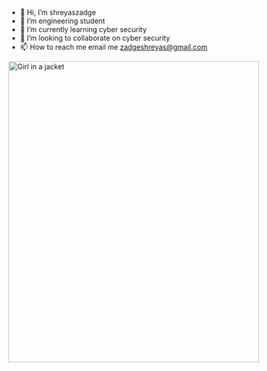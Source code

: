 - 👋 Hi, I’m shreyaszadge
- 👀 I’m engineering student 
- 🌱 I’m currently learning cyber security
- 💞️ I’m looking to collaborate on cyber security
- 📫 How to reach me email me zadgeshreyas@gmail.com

<img src="https://olympus1.mygreatlearning.com/course_certificate/OFAZOXDG" alt="Girl in a jacket" width="500" height="600">



